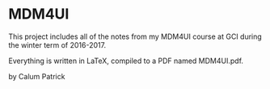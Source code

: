 # MDM4UI

This project includes all of the notes from my MDM4UI course at GCI during the winter term of 2016-2017.

Everything is written in LaTeX, compiled to a PDF named MDM4UI.pdf.

by Calum Patrick 
